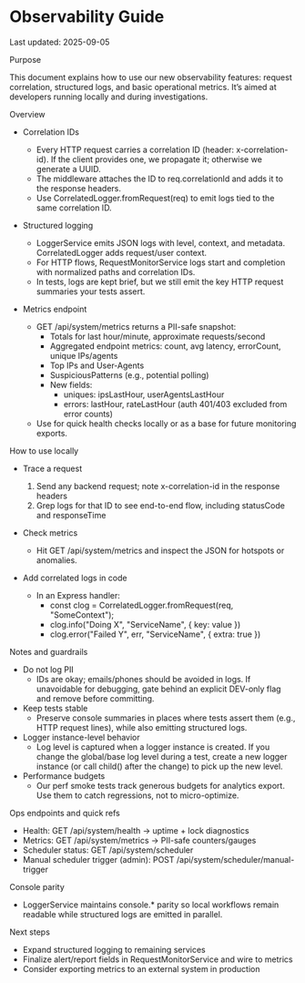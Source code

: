 # Observability Guide

Last updated: 2025-09-05

Purpose

This document explains how to use our new observability features: request correlation, structured logs, and basic operational metrics. It’s aimed at developers running locally and during investigations.

Overview

- Correlation IDs

  - Every HTTP request carries a correlation ID (header: x-correlation-id). If the client provides one, we propagate it; otherwise we generate a UUID.
  - The middleware attaches the ID to req.correlationId and adds it to the response headers.
  - Use CorrelatedLogger.fromRequest(req) to emit logs tied to the same correlation ID.

- Structured logging

  - LoggerService emits JSON logs with level, context, and metadata. CorrelatedLogger adds request/user context.
  - For HTTP flows, RequestMonitorService logs start and completion with normalized paths and correlation IDs.
  - In tests, logs are kept brief, but we still emit the key HTTP request summaries your tests assert.

- Metrics endpoint
  - GET /api/system/metrics returns a PII-safe snapshot:
    - Totals for last hour/minute, approximate requests/second
    - Aggregated endpoint metrics: count, avg latency, errorCount, unique IPs/agents
    - Top IPs and User-Agents
    - SuspiciousPatterns (e.g., potential polling)
    - New fields:
      - uniques: ipsLastHour, userAgentsLastHour
      - errors: lastHour, rateLastHour (auth 401/403 excluded from error counts)
  - Use for quick health checks locally or as a base for future monitoring exports.

How to use locally

- Trace a request

  1. Send any backend request; note x-correlation-id in the response headers
  2. Grep logs for that ID to see end-to-end flow, including statusCode and responseTime

- Check metrics

  - Hit GET /api/system/metrics and inspect the JSON for hotspots or anomalies.

- Add correlated logs in code
  - In an Express handler:
    - const clog = CorrelatedLogger.fromRequest(req, "SomeContext");
    - clog.info("Doing X", "ServiceName", { key: value })
    - clog.error("Failed Y", err, "ServiceName", { extra: true })

Notes and guardrails

- Do not log PII
  - IDs are okay; emails/phones should be avoided in logs. If unavoidable for debugging, gate behind an explicit DEV-only flag and remove before committing.
- Keep tests stable
  - Preserve console summaries in places where tests assert them (e.g., HTTP request lines), while also emitting structured logs.
- Logger instance-level behavior
  - Log level is captured when a logger instance is created. If you change the global/base log level during a test, create a new logger instance (or call child() after the change) to pick up the new level.
- Performance budgets
  - Our perf smoke tests track generous budgets for analytics export. Use them to catch regressions, not to micro-optimize.

Ops endpoints and quick refs

- Health: GET /api/system/health → uptime + lock diagnostics
- Metrics: GET /api/system/metrics → PII-safe counters/gauges
- Scheduler status: GET /api/system/scheduler
- Manual scheduler trigger (admin): POST /api/system/scheduler/manual-trigger

Console parity

- LoggerService maintains console.\* parity so local workflows remain readable while structured logs are emitted in parallel.

Next steps

- Expand structured logging to remaining services
- Finalize alert/report fields in RequestMonitorService and wire to metrics
- Consider exporting metrics to an external system in production
